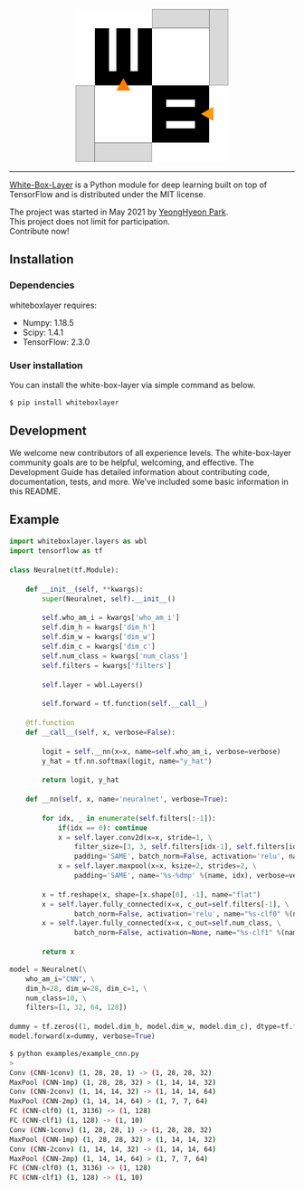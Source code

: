 <div align="center">
  <p>
    <img src="misc/wblayer-logo.png" width="270">
  </p>
</div>  

---
<a href="https://github.com/YeongHyeon/white-box-layer">White-Box-Layer</a> is a Python module for deep learning built on top of TensorFlow and is distributed under the MIT license.  

The project was started in May 2021 by <a href="https://github.com/YeongHyeon">YeongHyeon Park</a>.  
This project does not limit for participation.  
Contribute now!  

## Installation

### Dependencies
whiteboxlayer requires:
* Numpy: 1.18.5  
* Scipy: 1.4.1  
* TensorFlow: 2.3.0  

### User installation
You can install the white-box-layer via simple command as below.  
``` sh
$ pip install whiteboxlayer
```

## Development
We welcome new contributors of all experience levels. The white-box-layer community goals are to be helpful, welcoming, and effective. The Development Guide has detailed information about contributing code, documentation, tests, and more. We've included some basic information in this README.

## Example

``` python
import whiteboxlayer.layers as wbl
import tensorflow as tf

class Neuralnet(tf.Module):

    def __init__(self, **kwargs):
        super(Neuralnet, self).__init__()

        self.who_am_i = kwargs['who_am_i']
        self.dim_h = kwargs['dim_h']
        self.dim_w = kwargs['dim_w']
        self.dim_c = kwargs['dim_c']
        self.num_class = kwargs['num_class']
        self.filters = kwargs['filters']

        self.layer = wbl.Layers()

        self.forward = tf.function(self.__call__)

    @tf.function
    def __call__(self, x, verbose=False):

        logit = self.__nn(x=x, name=self.who_am_i, verbose=verbose)
        y_hat = tf.nn.softmax(logit, name="y_hat")

        return logit, y_hat

    def __nn(self, x, name='neuralnet', verbose=True):

        for idx, _ in enumerate(self.filters[:-1]):
            if(idx == 0): continue
            x = self.layer.conv2d(x=x, stride=1, \
                filter_size=[3, 3, self.filters[idx-1], self.filters[idx]], dilations=[1, 1, 1, 1], \
                padding='SAME', batch_norm=False, activation='relu', name='%s-%dconv' %(name, idx), verbose=verbose)
            x = self.layer.maxpool(x=x, ksize=2, strides=2, \
                padding='SAME', name='%s-%dmp' %(name, idx), verbose=verbose)

        x = tf.reshape(x, shape=[x.shape[0], -1], name="flat")
        x = self.layer.fully_connected(x=x, c_out=self.filters[-1], \
                batch_norm=False, activation='relu', name="%s-clf0" %(name), verbose=verbose)
        x = self.layer.fully_connected(x=x, c_out=self.num_class, \
                batch_norm=False, activation=None, name="%s-clf1" %(name), verbose=verbose)

        return x
```

``` python
model = Neuralnet(\
    who_am_i="CNN", \
    dim_h=28, dim_w=28, dim_c=1, \
    num_class=10, \
    filters=[1, 32, 64, 128])

dummy = tf.zeros((1, model.dim_h, model.dim_w, model.dim_c), dtype=tf.float32)
model.forward(x=dummy, verbose=True)
```

``` sh
$ python examples/example_cnn.py
>
Conv (CNN-1conv) (1, 28, 28, 1) -> (1, 28, 28, 32)
MaxPool (CNN-1mp) (1, 28, 28, 32) > (1, 14, 14, 32)
Conv (CNN-2conv) (1, 14, 14, 32) -> (1, 14, 14, 64)
MaxPool (CNN-2mp) (1, 14, 14, 64) > (1, 7, 7, 64)
FC (CNN-clf0) (1, 3136) -> (1, 128)
FC (CNN-clf1) (1, 128) -> (1, 10)
Conv (CNN-1conv) (1, 28, 28, 1) -> (1, 28, 28, 32)
MaxPool (CNN-1mp) (1, 28, 28, 32) > (1, 14, 14, 32)
Conv (CNN-2conv) (1, 14, 14, 32) -> (1, 14, 14, 64)
MaxPool (CNN-2mp) (1, 14, 14, 64) > (1, 7, 7, 64)
FC (CNN-clf0) (1, 3136) -> (1, 128)
FC (CNN-clf1) (1, 128) -> (1, 10)
```
